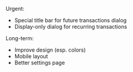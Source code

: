 Urgent:
- Special title bar for future transactions dialog
- Display-only dialog for recurring transactions

Long-term:
- Improve design (esp. colors)
- Mobile layout
- Better settings page
